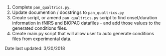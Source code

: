 1. Complete `pan_qualtrics.py`.
2. Update documention / docstrings to `pan_qualtrics.py`
3. Create script, or amend `pan_qualtrics.py` script to find onset/duration
information in fNIRS and BIOPAC datafiles - and add those values to the
generated conditions files.
4. Create main.py script that will allow user to auto generate conditions files
from experimental data.

Date last updated: 3/20/2018
